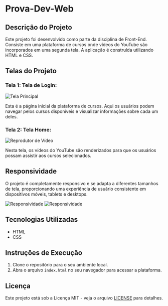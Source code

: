 # Prova-Dev-Web

## Descrição do Projeto

Este projeto foi desenvolvido como parte da disciplina de Front-End. Consiste em uma plataforma de cursos onde vídeos do YouTube são incorporados em uma segunda tela. A aplicação é construída utilizando HTML e CSS.

## Telas do Projeto

### Tela 1: Tela de Login:

![Tela Principal](.public/index.png)

Esta é a página inicial da plataforma de cursos. Aqui os usuários podem navegar pelos cursos disponíveis e visualizar informações sobre cada um deles.

### Tela 2: Tela Home:

![Reprodutor de Vídeo](.public/home.png)

Nesta tela, os vídeos do YouTube são renderizados para que os usuários possam assistir aos cursos selecionados.

## Responsividade

O projeto é completamente responsivo e se adapta a diferentes tamanhos de tela, proporcionando uma experiência de usuário consistente em dispositivos móveis, tablets e desktops.

![Responsividade](.public/responsividadeIndex.png)
![Responsividade](.public/responsividadeHome.png)

## Tecnologias Utilizadas

- HTML
- CSS

## Instruções de Execução

1. Clone o repositório para o seu ambiente local.
2. Abra o arquivo `index.html` no seu navegador para acessar a plataforma.

## Licença

Este projeto está sob a Licença MIT - veja o arquivo [LICENSE](LICENSE) para detalhes.
